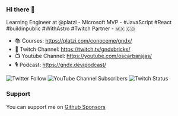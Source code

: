 ### Hi there 👋

Learning Engineer at @platzi - Microsoft MVP - #JavaScript #React #buildinpublic #WithAstro #Twitch Partner - 🇲🇽 🇨🇴

- 📚 Courses: https://platzi.com/conoceme/gndx/
- 🎥 Twitch Channel: https://twitch.tv/gndxbricks/
- 📺 Youtube Channel: https://youtube.com/oscarbarajas/
- 🎙️ Podcast: https://gndx.dev/podcast/

<img alt="Twitter Follow" src="https://img.shields.io/twitter/follow/gndx?style=social"> <img alt="YouTube Channel Subscribers" src="https://img.shields.io/youtube/channel/subscribers/UCw05fUBPwmpu-ehXFMqfdMw?style=social"> <img alt="Twitch Status" src="https://img.shields.io/twitch/status/gndxdev?style=social">

### Support
You can support me on [Github Sponsors](https://github.com/sponsors/gndx)
